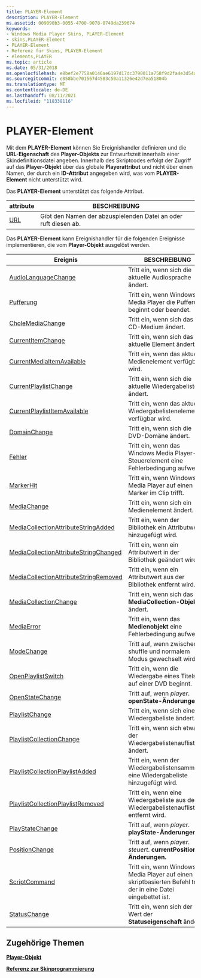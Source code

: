 ```yaml
---
title: PLAYER-Element
description: PLAYER-Element
ms.assetid: 009090b3-0055-4700-9078-0749da239674
keywords:
- Windows Media Player Skins, PLAYER-Element
- skins,PLAYER-Element
- PLAYER-Element
- Referenz für Skins, PLAYER-Element
- elements,PLAYER
ms.topic: article
ms.date: 05/31/2018
ms.openlocfilehash: e8bef2e7758a0146ae6197d17dc3790011a758f9d2fa4e3d54af9461a8b870c9
ms.sourcegitcommit: e858bbe701567d4583c50a11326e42d7ea51804b
ms.translationtype: MT
ms.contentlocale: de-DE
ms.lasthandoff: 08/11/2021
ms.locfileid: "118338116"
---
```

# <a name="player-element"></a>PLAYER-Element

Mit dem **PLAYER-Element** können Sie Ereignishandler definieren und die **URL-Eigenschaft** des **Player-Objekts** zur Entwurfszeit innerhalb einer Skindefinitionsdatei angeben. Innerhalb des Skriptcodes erfolgt der Zugriff auf das **Player-Objekt** über das globale **Playerattribut** und nicht über einen Namen, der durch ein **ID-Attribut** angegeben wird, was vom **PLAYER-Element** nicht unterstützt wird.

Das **PLAYER-Element** unterstützt das folgende Attribut.



| attribute             | BESCHREIBUNG                                          |
|-----------------------|------------------------------------------------------|
| [URL](player-url.md) | Gibt den Namen der abzuspielenden Datei an oder ruft diesen ab. |



 

Das **PLAYER-Element** kann Ereignishandler für die folgenden Ereignisse implementieren, die vom **Player-Objekt** ausgelöst werden.



| Ereignis                                                                                            | BESCHREIBUNG                                                                      |
|--------------------------------------------------------------------------------------------------|----------------------------------------------------------------------------------|
| [AudioLanguageChange](player-player-audiolanguagechange.md)                                     | Tritt ein, wenn sich die aktuelle Audiosprache ändert.                                  |
| [Pufferung](player-player-buffering.md)                                                         | Tritt ein, wenn Windows Media Player die Pufferung beginnt oder beendet.                       |
| [CholeMediaChange](player-player-cdrommediachange.md)                                           | Tritt ein, wenn sich das CD-Medium ändert.                                                |
| [CurrentItemChange](player-player-currentitemchange.md)                                         | Tritt ein, wenn sich das aktuelle Element ändert.                                            |
| [CurrentMediaItemAvailable](player-player-currentmediaitemavailable.md)                         | Tritt ein, wenn das aktuelle Medienelement verfügbar wird.                            |
| [CurrentPlaylistChange](player-player-currentplaylistchange.md)                                 | Tritt ein, wenn sich die aktuelle Wiedergabeliste ändert.                                        |
| [CurrentPlaylistItemAvailable](player-player-currentplaylistitemavailable.md)                   | Tritt ein, wenn das aktuelle Wiedergabelistenelement verfügbar wird.                         |
| [DomainChange](player-player-domainchange.md)                                                   | Tritt ein, wenn sich die DVD-Domäne ändert.                                              |
| [Fehler](player-player-error.md)                                                                 | Tritt ein, wenn das Windows Media Player-Steuerelement eine Fehlerbedingung aufweist.             |
| [MarkerHit](player-player-markerhit.md)                                                         | Tritt ein, wenn Windows Media Player auf einen Marker im Clip trifft.                |
| [MediaChange](player-player-mediachange.md)                                                     | Tritt ein, wenn sich ein Medienelement ändert.                                                |
| [MediaCollectionAttributeStringAdded](player-player-mediacollectionattributestringadded.md)     | Tritt ein, wenn der Bibliothek ein Attributwert hinzugefügt wird.                          |
| [MediaCollectionAttributeStringChanged](player-player-mediacollectionattributestringchanged.md) | Tritt ein, wenn ein Attributwert in der Bibliothek geändert wird.                        |
| [MediaCollectionAttributeStringRemoved](player-player-mediacollectionattributestringremoved.md) | Tritt ein, wenn ein Attributwert aus der Bibliothek entfernt wird.                      |
| [MediaCollectionChange](player-player-mediacollectionchange.md)                                 | Tritt ein, wenn sich das **MediaCollection-Objekt** ändert.                              |
| [MediaError](player-player-mediaerror.md)                                                       | Tritt ein, wenn das **Medienobjekt** eine Fehlerbedingung aufweist.                         |
| [ModeChange](player-player-modechange.md)                                                       | Tritt auf, wenn zwischen shuffle und normalem Modus gewechselt wird.                           |
| [OpenPlaylistSwitch](player-player-openplaylistswitch.md)                                       | Tritt ein, wenn die Wiedergabe eines Titels auf einer DVD beginnt.                                     |
| [OpenStateChange](player-player-openstatechange.md)                                             | Tritt auf, wenn *player*. **openState-Änderungen.**                                      |
| [PlaylistChange](player-player-playlistchange.md)                                               | Tritt ein, wenn sich eine Wiedergabeliste ändert.                                                  |
| [PlaylistCollectionChange](player-player-playlistcollectionchange.md)                           | Tritt ein, wenn sich etwas in der Wiedergabelistenauflistung ändert.                        |
| [PlaylistCollectionPlaylistAdded](player-player-playlistcollectionplaylistadded.md)             | Tritt ein, wenn der Wiedergabelistensammlung eine Wiedergabeliste hinzugefügt wird.                      |
| [PlaylistCollectionPlaylistRemoved](player-player-playlistcollectionplaylistremoved.md)         | Tritt ein, wenn eine Wiedergabeliste aus der Wiedergabelistenauflistung entfernt wird.                  |
| [PlayStateChange](player-player-playstatechange.md)                                             | Tritt auf, wenn *player*. **playState-Änderungen.**                                      |
| [PositionChange](player-player-positionchange.md)                                               | Tritt auf, wenn *player*. *steuert*. **currentPosition-Änderungen.**                     |
| [ScriptCommand](player-player-scriptcommand.md)                                                 | Tritt ein, wenn Windows Media Player auf einen skriptbasierten Befehl trifft, der in eine Datei eingebettet ist. |
| [StatusChange](player-player-statuschange.md)                                                   | Tritt ein, wenn sich der Wert der **Statuseigenschaft** ändert.                               |



 

## <a name="related-topics"></a>Zugehörige Themen

<dl> <dt>

[**Player-Objekt**](player-object.md)
</dt> <dt>

[**Referenz zur Skinprogrammierung**](skin-programming-reference.md)
</dt> </dl>

 

 




